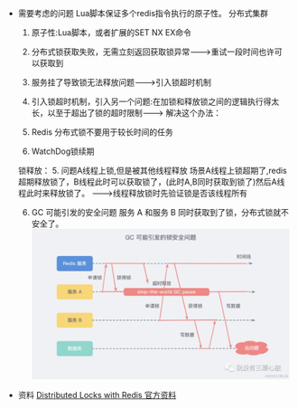 - 需要考虑的问题
  Lua脚本保证多个redis指令执行的原子性。
  分布式集群
  1. 原子性:Lua脚本，或者扩展的SET NX EX命令
  
  2. 分布式锁获取失败，无需立刻返回获取锁异常--->重试一段时间也许可以获取到
  
  3. 服务挂了导致锁无法释放问题--->引入锁超时机制
  
  4. 引入锁超时机制，引入另一个问题:在加锁和释放锁之间的逻辑执行得太长，以至于超出了锁的超时限制--->
  解决这个办法：
  1. Redis 分布式锁不要用于较长时间的任务
  2. WatchDog锁续期
  
  锁释放：
  5. 问题A线程上锁,但是被其他线程释放
  场景A线程上锁超期了,redis超期释放锁了，B线程此时可以获取锁了，(此时A,B同时获取到锁了)然后A线程此时来释放锁了。
  --->线程释放锁时先验证锁是否该线程所有
  
  6. GC 可能引发的安全问题
  服务 A 和服务 B 同时获取到了锁，分布式锁就不安全了。
  ![image.png](../assets/image_1655732036767_0.png)
- 资料
  [Distributed Locks with Redis 官方资料](https://redis.io/docs/reference/patterns/distributed-locks/)